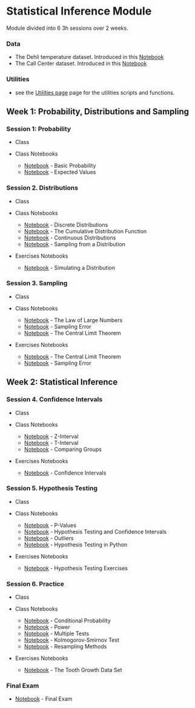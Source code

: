 # Statistical Inference Module

Module divided into 6 3h sessions over 2 weeks.

### Data

- The Dehli temperature dataset. Introduced in this [Notebook](https://www.kaggle.com/santosjgnd/the-dehli-dataset)
- The Call Center dataset. Introduced in this [Notebook](https://www.kaggle.com/santosjgnd/call-center-dataset)

### Utilities

- see the [Utilities page](utils.md) page for the utilities scripts and functions.

## Week 1: Probability, Distributions and Sampling

### Session 1: Probability

- Class

- Class Notebooks
  - [Notebook](https://www.kaggle.com/code/santosjgnd/probability-1-1-probabilities-exercises) - Basic Probability
  - [Notebook](https://www.kaggle.com/code/santosjgnd/probability-1-3-expectedvalues-variance-exercises) - Expected Values

### Session 2. Distributions

- Class

- Class Notebooks

  - [Notebook](https://www.kaggle.com/code/santosjgnd/distributions-class-distrbutions-1-1-true) - Discrete Distributions
  - [Notebook](https://www.kaggle.com/code/santosjgnd/distributions-class-distrbutions-1-2) - The Cumulative Distribution Function
  - [Notebook](https://www.kaggle.com/code/santosjgnd/distributions-class-distrbutions-2) - Continuous Distributions
  - [Notebook](https://www.kaggle.com/code/santosjgnd/distributions-class-distrbutions-3) - Sampling from a Distribution

- Exercises Notebooks
  - [Notebook](https://www.kaggle.com/santosjgnd/distributions-exercises) - Simulating a Distribution

### Session 3. Sampling

- Class

- Class Notebooks

  - [Notebook](https://www.kaggle.com/code/santosjgnd/sampling-1-1-lnn) - The Law of Large Numbers
  - [Notebook](https://www.kaggle.com/code/santosjgnd/sampling-1-2-standard-error) - Sampling Error
  - [Notebook](https://www.kaggle.com/code/santosjgnd/sampling-1-3-clt) - The Central Limit Theorem

- Exercises Notebooks
  - [Notebook](https://www.kaggle.com/code/santosjgnd/clt-exercises) - The Central Limit Theorem
  - [Notebook](https://www.kaggle.com/santosjgnd/samplg-exercises) - Sampling Error

## Week 2: Statistical Inference

### Session 4. Confidence Intervals

- Class

- Class Notebooks

  - [Notebook](https://www.kaggle.com/santosjgnd/confidence-intervals-1-1-z-interval) - Z-Interval
  - [Notebook](https://www.kaggle.com/santosjgnd/confidence-intervals-1-2-t-interval) - T-Interval
  - [Notebook](https://www.kaggle.com/code/santosjgnd/confidence-intervals-1-3-groups) - Comparing Groups

- Exercises Notebooks
  - [Notebook](https://www.kaggle.com/santosjgnd/confidence-interval-exercises) - Confidence Intervals

### Session 5. Hypothesis Testing

- Class

- Class Notebooks

  - [Notebook](https://www.kaggle.com/code/santosjgnd/hypothesis-testing-1-1-p-values) - P-Values
  - [Notebook](https://www.kaggle.com/code/santosjgnd/hypothesis-testing-1-2-intervals) - Hypothesis Testing and Confidence Intervals
  - [Notebook](https://www.kaggle.com/santosjgnd/hypothesis-testing-1-3-outliers) - Outliers
  - [Notebook](https://www.kaggle.com/santosjgnd/hypothesis-testing-1-4-python) - Hypothesis Testing in Python

- Exercises Notebooks
  - [Notebook](https://www.kaggle.com/santosjgnd/hypothesis-testing-exercises-1-2) - Hypothesis Testing Exercises

### Session 6. Practice

- Class

- Class Notebooks

  - [Notebook](https://www.kaggle.com/code/santosjgnd/probability-1-2-conditional-probability-exercise) - Conditional Probability
  - [Notebook](https://www.kaggle.com/code/santosjgnd/practice-1-1-power) - Power
  - [Notebook](https://www.kaggle.com/santosjgnd/practice-1-2-multiple-correction) - Multiple Tests
  - [Notebook](https://www.kaggle.com/santosjgnd/practice-1-3-ks-test) - Kolmogorov-Smirnov Test
  - [Notebook](https://www.kaggle.com/santosjgnd/practice-1-4-resampling) - Resampling Methods

- Exercises Notebooks
  - [Notebook](https://www.kaggle.com/santosjgnd/practice-exercises-1-1) - The Tooth Growth Data Set

### Final Exam

- [Notebook](https://www.kaggle.com/santosjgnd/module-exam) - Final Exam
